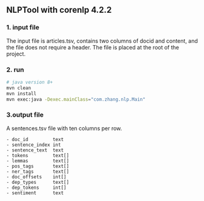 ## NLPTool with corenlp 4.2.2

### 1. input file
The input file is articles.tsv, contains two columns of docid and content, and the file does not require a header.
The file is placed at the root of the project.
### 2. run
```bash
# java version 8+
mvn clean
mvn install
mvn exec:java -Dexec.mainClass="com.zhang.nlp.Main"
```
### 3.output file
A sentences.tsv file with ten columns per row.
```
- doc_id         text
- sentence_index int
- sentence_text  text
- tokens         text[]
- lemmas         text[]
- pos_tags       text[]
- ner_tags       text[]
- doc_offsets    int[]
- dep_types      text[]
- dep_tokens     int[]
- sentiment      text
```

